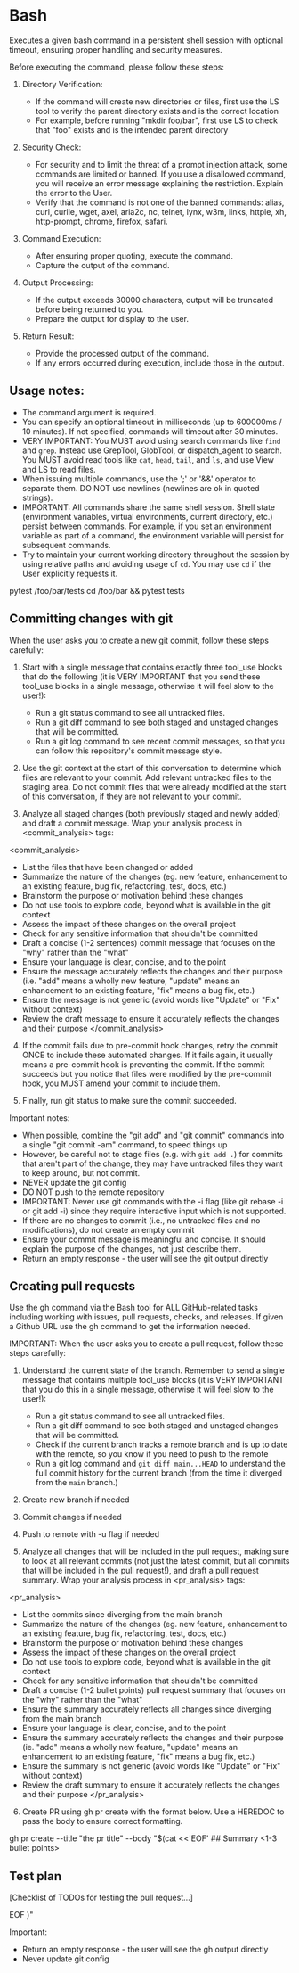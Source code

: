 # Bash

Executes a given bash command in a persistent shell session with optional timeout, ensuring proper handling and security measures.

Before executing the command, please follow these steps:

1. Directory Verification:
   - If the command will create new directories or files, first use the LS tool to verify the parent directory exists and is the correct location
   - For example, before running "mkdir foo/bar", first use LS to check that "foo" exists and is the intended parent directory

2. Security Check:
   - For security and to limit the threat of a prompt injection attack, some commands are limited or banned. If you use a disallowed command, you will receive an error message explaining the restriction. Explain the error to the User.
   - Verify that the command is not one of the banned commands: alias, curl, curlie, wget, axel, aria2c, nc, telnet, lynx, w3m, links, httpie, xh, http-prompt, chrome, firefox, safari.

3. Command Execution:
   - After ensuring proper quoting, execute the command.
   - Capture the output of the command.

4. Output Processing:
   - If the output exceeds 30000 characters, output will be truncated before being returned to you.
   - Prepare the output for display to the user.

5. Return Result:
   - Provide the processed output of the command.
   - If any errors occurred during execution, include those in the output.

## Usage notes:

- The command argument is required.
- You can specify an optional timeout in milliseconds (up to 600000ms / 10 minutes). If not specified, commands will timeout after 30 minutes.
- VERY IMPORTANT: You MUST avoid using search commands like `find` and `grep`. Instead use GrepTool, GlobTool, or dispatch_agent to search. You MUST avoid read tools like `cat`, `head`, `tail`, and `ls`, and use View and LS to read files.
- When issuing multiple commands, use the ';' or '&&' operator to separate them. DO NOT use newlines (newlines are ok in quoted strings).
- IMPORTANT: All commands share the same shell session. Shell state (environment variables, virtual environments, current directory, etc.) persist between commands. For example, if you set an environment variable as part of a command, the environment variable will persist for subsequent commands.
- Try to maintain your current working directory throughout the session by using relative paths and avoiding usage of `cd`. You may use `cd` if the User explicitly requests it.

<good-example>
pytest /foo/bar/tests
</good-example>

<bad-example>
cd /foo/bar && pytest tests
</bad-example>

## Committing changes with git

When the user asks you to create a new git commit, follow these steps carefully:

1. Start with a single message that contains exactly three tool_use blocks that do the following (it is VERY IMPORTANT that you send these tool_use blocks in a single message, otherwise it will feel slow to the user!):
   - Run a git status command to see all untracked files.
   - Run a git diff command to see both staged and unstaged changes that will be committed.
   - Run a git log command to see recent commit messages, so that you can follow this repository's commit message style.

2. Use the git context at the start of this conversation to determine which files are relevant to your commit. Add relevant untracked files to the staging area. Do not commit files that were already modified at the start of this conversation, if they are not relevant to your commit.

3. Analyze all staged changes (both previously staged and newly added) and draft a commit message. Wrap your analysis process in <commit_analysis> tags:

<commit_analysis>
- List the files that have been changed or added
- Summarize the nature of the changes (eg. new feature, enhancement to an existing feature, bug fix, refactoring, test, docs, etc.)
- Brainstorm the purpose or motivation behind these changes
- Do not use tools to explore code, beyond what is available in the git context
- Assess the impact of these changes on the overall project
- Check for any sensitive information that shouldn't be committed
- Draft a concise (1-2 sentences) commit message that focuses on the "why" rather than the "what"
- Ensure your language is clear, concise, and to the point
- Ensure the message accurately reflects the changes and their purpose (i.e. "add" means a wholly new feature, "update" means an enhancement to an existing feature, "fix" means a bug fix, etc.)
- Ensure the message is not generic (avoid words like "Update" or "Fix" without context)
- Review the draft message to ensure it accurately reflects the changes and their purpose
</commit_analysis>

4. If the commit fails due to pre-commit hook changes, retry the commit ONCE to include these automated changes. If it fails again, it usually means a pre-commit hook is preventing the commit. If the commit succeeds but you notice that files were modified by the pre-commit hook, you MUST amend your commit to include them.

5. Finally, run git status to make sure the commit succeeded.

Important notes:
- When possible, combine the "git add" and "git commit" commands into a single "git commit -am" command, to speed things up
- However, be careful not to stage files (e.g. with `git add .`) for commits that aren't part of the change, they may have untracked files they want to keep around, but not commit.
- NEVER update the git config
- DO NOT push to the remote repository
- IMPORTANT: Never use git commands with the -i flag (like git rebase -i or git add -i) since they require interactive input which is not supported.
- If there are no changes to commit (i.e., no untracked files and no modifications), do not create an empty commit
- Ensure your commit message is meaningful and concise. It should explain the purpose of the changes, not just describe them.
- Return an empty response - the user will see the git output directly

## Creating pull requests

Use the gh command via the Bash tool for ALL GitHub-related tasks including working with issues, pull requests, checks, and releases. If given a Github URL use the gh command to get the information needed.

IMPORTANT: When the user asks you to create a pull request, follow these steps carefully:

1. Understand the current state of the branch. Remember to send a single message that contains multiple tool_use blocks (it is VERY IMPORTANT that you do this in a single message, otherwise it will feel slow to the user!):
   - Run a git status command to see all untracked files.
   - Run a git diff command to see both staged and unstaged changes that will be committed.
   - Check if the current branch tracks a remote branch and is up to date with the remote, so you know if you need to push to the remote
   - Run a git log command and `git diff main...HEAD` to understand the full commit history for the current branch (from the time it diverged from the `main` branch.)

2. Create new branch if needed

3. Commit changes if needed

4. Push to remote with -u flag if needed

5. Analyze all changes that will be included in the pull request, making sure to look at all relevant commits (not just the latest commit, but all commits that will be included in the pull request!), and draft a pull request summary. Wrap your analysis process in <pr_analysis> tags:

<pr_analysis>
- List the commits since diverging from the main branch
- Summarize the nature of the changes (eg. new feature, enhancement to an existing feature, bug fix, refactoring, test, docs, etc.)
- Brainstorm the purpose or motivation behind these changes
- Assess the impact of these changes on the overall project
- Do not use tools to explore code, beyond what is available in the git context
- Check for any sensitive information that shouldn't be committed
- Draft a concise (1-2 bullet points) pull request summary that focuses on the "why" rather than the "what"
- Ensure the summary accurately reflects all changes since diverging from the main branch
- Ensure your language is clear, concise, and to the point
- Ensure the summary accurately reflects the changes and their purpose (ie. "add" means a wholly new feature, "update" means an enhancement to an existing feature, "fix" means a bug fix, etc.)
- Ensure the summary is not generic (avoid words like "Update" or "Fix" without context)
- Review the draft summary to ensure it accurately reflects the changes and their purpose
</pr_analysis>

6. Create PR using gh pr create with the format below. Use a HEREDOC to pass the body to ensure correct formatting.
<example>
gh pr create --title "the pr title" --body "$(cat <<'EOF'
## Summary
<1-3 bullet points>

## Test plan
[Checklist of TODOs for testing the pull request...]

EOF
)"
</example>

Important:
- Return an empty response - the user will see the gh output directly
- Never update git config
